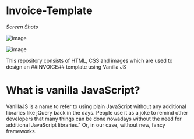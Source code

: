 # Invoice-Template

*Screen Shots*

![image](https://user-images.githubusercontent.com/125431497/225958920-3f106120-28be-4e8a-8c18-d576a39c5a7d.png)

![image](https://user-images.githubusercontent.com/125431497/225959206-be2ab5ba-125e-4253-b471-074d83ae76e3.png)

This repository consists of HTML, CSS and images which are used to design an ##INVOICE## template using Vanilla JS

# What is vanilla JavaScript?
VanillaJS is a name to refer to using plain JavaScript without any additional libraries like jQuery back in the days. People use it as a joke to remind other developers that many things can be done nowadays without the need for additional JavaScript libraries." Or, in our case, without new, fancy frameworks.
